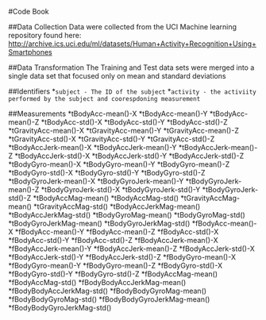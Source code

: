 #Code Book

##Data Collection
Data were collected from the UCI Machine learning repository found here: http://archive.ics.uci.edu/ml/datasets/Human+Activity+Recognition+Using+Smartphones

##Data Transformation
The Training and Test data sets were merged into a single data set that focused only on mean and standard deviations

##Identifiers
*`subject - The ID of the subject`
*`activity - the activiity performed by the subject and coorespdoning measurement`

##Measurements
*tBodyAcc-mean()-X
*tBodyAcc-mean()-Y
*tBodyAcc-mean()-Z
*tBodyAcc-std()-X
*tBodyAcc-std()-Y
*tBodyAcc-std()-Z
*tGravityAcc-mean()-X
*tGravityAcc-mean()-Y
*tGravityAcc-mean()-Z
*tGravityAcc-std()-X
*tGravityAcc-std()-Y
*tGravityAcc-std()-Z
*tBodyAccJerk-mean()-X
*tBodyAccJerk-mean()-Y
*tBodyAccJerk-mean()-Z
*tBodyAccJerk-std()-X
*tBodyAccJerk-std()-Y
*tBodyAccJerk-std()-Z
*tBodyGyro-mean()-X
*tBodyGyro-mean()-Y
*tBodyGyro-mean()-Z
*tBodyGyro-std()-X
*tBodyGyro-std()-Y
*tBodyGyro-std()-Z
*tBodyGyroJerk-mean()-X
*tBodyGyroJerk-mean()-Y
*tBodyGyroJerk-mean()-Z
*tBodyGyroJerk-std()-X
*tBodyGyroJerk-std()-Y
*tBodyGyroJerk-std()-Z
*tBodyAccMag-mean()
*tBodyAccMag-std()
*tGravityAccMag-mean()
*tGravityAccMag-std()
*tBodyAccJerkMag-mean()
*tBodyAccJerkMag-std()
*tBodyGyroMag-mean()
*tBodyGyroMag-std()
*tBodyGyroJerkMag-mean()
*tBodyGyroJerkMag-std()
*fBodyAcc-mean()-X
*fBodyAcc-mean()-Y
*fBodyAcc-mean()-Z
*fBodyAcc-std()-X
*fBodyAcc-std()-Y
*fBodyAcc-std()-Z
*fBodyAccJerk-mean()-X
*fBodyAccJerk-mean()-Y
*fBodyAccJerk-mean()-Z
*fBodyAccJerk-std()-X
*fBodyAccJerk-std()-Y
*fBodyAccJerk-std()-Z
*fBodyGyro-mean()-X
*fBodyGyro-mean()-Y
*fBodyGyro-mean()-Z
*fBodyGyro-std()-X
*fBodyGyro-std()-Y
*fBodyGyro-std()-Z
*fBodyAccMag-mean()
*fBodyAccMag-std()
*fBodyBodyAccJerkMag-mean()
*fBodyBodyAccJerkMag-std()
*fBodyBodyGyroMag-mean()
*fBodyBodyGyroMag-std()
*fBodyBodyGyroJerkMag-mean()
*fBodyBodyGyroJerkMag-std()
